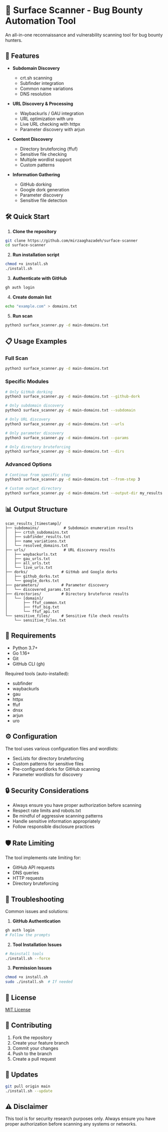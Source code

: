 # 🎯 Surface Scanner - Bug Bounty Automation Tool

An all-in-one reconnaissance and vulnerability scanning tool for bug bounty hunters.

## 🚀 Features

- **Subdomain Discovery**
  - crt.sh scanning
  - Subfinder integration
  - Common name variations
  - DNS resolution

- **URL Discovery & Processing**
  - Waybackurls / GAU integration
  - URL optimization with uro
  - Live URL checking with httpx
  - Parameter discovery with arjun

- **Content Discovery**
  - Directory bruteforcing (ffuf)
  - Sensitive file checking
  - Multiple wordlist support
  - Custom patterns

- **Information Gathering**
  - GitHub dorking
  - Google dork generation
  - Parameter discovery
  - Sensitive file detection

## 🛠️ Quick Start

1. **Clone the repository**
```bash
git clone https://github.com/mirzaaghazadeh/surface-scanner
cd surface-scanner
```

2. **Run installation script**
```bash
chmod +x install.sh
./install.sh
```

3. **Authenticate with GitHub**
```bash
gh auth login
```

4. **Create domain list**
```bash
echo "example.com" > domains.txt
```

5. **Run scan**
```bash
python3 surface_scanner.py -d main-domains.txt
```

## 📋 Usage Examples

### Full Scan
```bash
python3 surface_scanner.py -d main-domains.txt
```

### Specific Modules
```bash
# Only GitHub dorking
python3 surface_scanner.py -d main-domains.txt --github-dork

# Only subdomain discovery
python3 surface_scanner.py -d main-domains.txt --subdomain

# Only URL discovery
python3 surface_scanner.py -d main-domains.txt --urls

# Only parameter discovery
python3 surface_scanner.py -d main-domains.txt --params

# Only directory bruteforcing
python3 surface_scanner.py -d main-domains.txt --dirs
```

### Advanced Options
```bash
# Continue from specific step
python3 surface_scanner.py -d main-domains.txt --from-step 3

# Custom output directory
python3 surface_scanner.py -d main-domains.txt --output-dir my_results
```

## 📊 Output Structure

```
scan_results_[timestamp]/
├── subdomains/           # Subdomain enumeration results
│   ├── crtsh_subdomains.txt
│   ├── subfinder_results.txt
│   ├── name_variations.txt
│   └── resolved_domains.txt
├── urls/                 # URL discovery results
│   ├── waybackurls.txt
│   ├── gau_urls.txt
│   ├── all_urls.txt
│   └── live_urls.txt
├── dorks/               # GitHub and Google dorks
│   ├── github_dorks.txt
│   └── google_dorks.txt
├── parameters/          # Parameter discovery
│   └── discovered_params.txt
├── directories/         # Directory bruteforce results
│   └── [domain]/
│       ├── ffuf_common.txt
│       ├── ffuf_big.txt
│       └── ffuf_api.txt
└── sensitive_files/     # Sensitive file check results
    └── sensitive_files.txt
```

## 🔧 Requirements

- Python 3.7+
- Go 1.16+
- Git
- GitHub CLI (gh)

Required tools (auto-installed):
- subfinder
- waybackurls
- gau
- httpx
- ffuf
- dnsx
- arjun
- uro

## ⚙️ Configuration

The tool uses various configuration files and wordlists:
- SecLists for directory bruteforcing
- Custom patterns for sensitive files
- Pre-configured dorks for GitHub scanning
- Parameter wordlists for discovery

## 🔒 Security Considerations

- Always ensure you have proper authorization before scanning
- Respect rate limits and robots.txt
- Be mindful of aggressive scanning patterns
- Handle sensitive information appropriately
- Follow responsible disclosure practices

## 🛡️ Rate Limiting

The tool implements rate limiting for:
- GitHub API requests
- DNS queries
- HTTP requests
- Directory bruteforcing

## 🐛 Troubleshooting

Common issues and solutions:

1. **GitHub Authentication**
```bash
gh auth login
# Follow the prompts
```

2. **Tool Installation Issues**
```bash
# Reinstall tools
./install.sh --force
```

3. **Permission Issues**
```bash
chmod +x install.sh
sudo ./install.sh  # If needed
```

## 📝 License

[MIT License](LICENSE)

## 🤝 Contributing

1. Fork the repository
2. Create your feature branch
3. Commit your changes
4. Push to the branch
5. Create a pull request

## 🔄 Updates

```bash
git pull origin main
./install.sh --update
```

## ⚠️ Disclaimer

This tool is for security research purposes only. Always ensure you have proper authorization before scanning any systems or networks.
